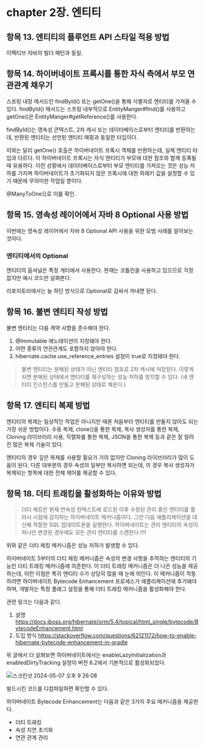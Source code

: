 # chapter 2장. 엔티티

## 항목 13. 엔티티의 플루언트 API 스타일 적용 방법

이펙티브 자바의 빌더 패턴과 동일. 

## 항목 14. 하이버네이트 프록시를 통한 자식 측에서 부모 연관관계 채우기

스프링 내장 메서드인 findById() 또는 getOne()을 통해 식별자로 엔티티를 가져올 수 있다.
findById() 메서드는 스프링 내부적으로 EntityManger#find()를 사용하고 getOne()은 EntityManger#getReference()를 사용한다.

findById()는 영속성 콘텍스트, 2차 캐시 또는 데이터베이스로부터 엔티티를 반환하는데, 반환된 엔티티는 선언된 엔티티 매핑과 동일한 타입이다.

이와는 달리 getOne() 호출은 하이버네이트 프록시 객체를 반환하는데, 실제 엔티티 타입과 다르다.
이 하이버네이트 프록시는 자식 엔티티가 부모에 대한 참조와 함께 등록될 때 유용하다.
이런 상황에서 데이터베이스로부터 부모 엔티티를 가져오는 것은 성능 저하를 가지며 하이버네이트가 초기화되지 않은 프록시에 대한 외래키 값을 설정할 수 있기 때문에 무의미한 작업일 뿐이다.

@ManyToOne으로 이를 확인.


## 항목 15. 영속성 레이어에서 자바 8 Optional 사용 방법

이번에는 영속성 레이어에서 자바 8 Optional API 사용을 위한 모범
사례를 알아보는 것이다.

### 엔티티에서의 Optional

엔티티의 옵셔널은 특정 게터에서 사용한다. 현재는 코틀린을 사용하고 있으므로 걱정 없지만 예시 코드만 살펴본다.

리포지토리에서는 늘 하던 방식으로 Optional로 감싸서 꺼내면 된다.

## 항목 16. 불변 엔티티 작성 방법

불변 엔티티는 다음 계약 사항을 준수해야 한다.

1. @Immutable 애노테이션이 지정돼야 한다.
2. 어떤 종류의 연관관계도 포함하지 않아야 한다.
3. hibernate.cache.use_reference_entries 설정이 true로 지정돼야 한다.

> 불변 엔티티는 분해된 상태가 아닌 엔티티 참조로 2차 캐시에 저장된다.
> 이렇게 되면 분해된 상태에서 엔티티를 재구성하는 성능 저하를 방지할 수 있다. (새 엔티티 인스턴스를 만들고 분해된 상태로 채운다.)

## 항목 17. 엔티티 복제 방법

엔티티의 복제는 일상적인 작업은 아니지만 때론 처음부터 엔티티를 만들지 않아도 되는 가장 쉬운 방법이다.
수동 복제, clone()을 통한 복제, 복사 생성자를 통한 복제, Cloning 라이브러리 사용, 직렬화를 통한 복제, JSON을 통한 복제 등과 같은 잘 알려진 많은 복제 기술이 있다.

엔티티의 경우 깊은 복제를 사용할 필요가 거의 없지만 Cloning 라이브러리가 많이 도움이 된다.
다른 대부분의 경우 속성의 일부만 복사하면 되는데, 이 경우 복사 생성자가 복제되는 항목에 대한 전체 제어를 제공할 수 있다.

## 항목 18. 더티 트래킹을 활성화하는 이유와 방법

> 더티 체킹은 현재 연속성 컨텍스트에 로드된 이후 수정된 관리 중인 엔티티를 플러시 시점에 감지하는 하이버네이트 메커니즘이다.
> 그런 다음 애플리케이션을 대신해 적절한 SQL 업데이트문을 실행한다.
> 하이버네이트는 관리 엔티티의 속성이 하나만 변경된 경우에도 모든 관리 엔티티를 스캔한다.!!!!

위와 같은 더티 체킹 메커니즘은 성능 저하가 발생할 수 있다.

하이버네이트 5부터의 더티 체킹 메커니즘은 속성의 변경 사항을 추적하는 엔티티의 기능인 더티 트래킹 메커니즘에 의존한다.
이 더티 트래킹 메커니즘은 더 나은 성능을 제공하는데, 이런 이점은 특히 엔티티 수가 상당히 많을 때 눈에 띄인다.
이 메커니즘이 작동하려면 하이버네이트 Bytecode Enhancement 프로세스가 애플리케이션에 추가돼야 하며, 개발자는 특정 플래그 설정을 통해 더티 트래킹 메커니즘을 활성화해야 한다.

관련 링크는 다음과 같다.

1. 설명
https://docs.jboss.org/hibernate/orm/5.4/topical/html_single/bytecode/BytecodeEnhancement.html
2. 도입 방식
https://stackoverflow.com/questions/62121172/how-to-enable-hibernate-bytecode-enhancement-in-gradle

위 글에서 더 살펴보면 하이버네이트에서는 enableLazyInitialization과 enabledDirtyTracking 설정이 버전 6.2에서 기본적으로 활성화되었다.

![스크린샷 2024-05-07 오후 9 26 08](https://github.com/happysubin/book-study/assets/76802855/46299d43-4a0e-418f-9bef-484c60cfcb5d)

빌드시킨 코드를 디컴파일하면 확인할 수 있다.

하이버네이트 Bytecode Enhancement는 다음과 같은 3가지 주요 메커니즘을 제공한다.

* 더티 트래킹
* 속성 지연 초기화
* 연관 관계 관리
